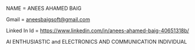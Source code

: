 NAME = ANEES AHAMED BAIG

Gmail = aneesbaigsoft@gmail.com

Linked In Id = https://www.linkedin.com/in/anees-ahamed-baig-40651318b/

AI ENTHUSIASTIC and ELECTRONICS AND COMMUNICATION INDIVIDUAL

